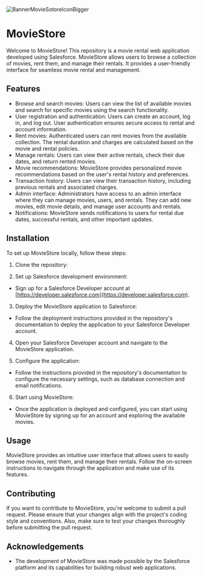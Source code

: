 ![BannerMovieSotoreIconBigger](https://github.com/AndreSanpe/MovieStore/assets/59103410/167106e5-f73d-40ed-b6ea-8416dba99875)

# MovieStore

Welcome to MovieStore! This repository is a movie rental web application developed using Salesforce. MovieStore allows users to browse a collection of movies, rent them, and manage their rentals. It provides a user-friendly interface for seamless movie rental and management.

## Features

- Browse and search movies: Users can view the list of available movies and search for specific movies using the search functionality.
- User registration and authentication: Users can create an account, log in, and log out. User authentication ensures secure access to rental and account information.
- Rent movies: Authenticated users can rent movies from the available collection. The rental duration and charges are calculated based on the movie and rental policies.
- Manage rentals: Users can view their active rentals, check their due dates, and return rented movies.
- Movie recommendations: MovieStore provides personalized movie recommendations based on the user's rental history and preferences.
- Transaction history: Users can view their transaction history, including previous rentals and associated charges.
- Admin interface: Administrators have access to an admin interface where they can manage movies, users, and rentals. They can add new movies, edit movie details, and manage user accounts and rentals.
- Notifications: MovieStore sends notifications to users for rental due dates, successful rentals, and other important updates.

## Installation

To set up MovieStore locally, follow these steps:

1. Clone the repository:

2. Set up Salesforce development environment:

- Sign up for a Salesforce Developer account at [https://developer.salesforce.com](https://developer.salesforce.com).

3. Deploy the MovieStore application to Salesforce:

- Follow the deployment instructions provided in the repository's documentation to deploy the application to your Salesforce Developer account.

4. Open your Salesforce Developer account and navigate to the MovieStore application.

5. Configure the application:

- Follow the instructions provided in the repository's documentation to configure the necessary settings, such as database connection and email notifications.

6. Start using MovieStore:

- Once the application is deployed and configured, you can start using MovieStore by signing up for an account and exploring the available movies.

## Usage

MovieStore provides an intuitive user interface that allows users to easily browse movies, rent them, and manage their rentals. Follow the on-screen instructions to navigate through the application and make use of its features.

## Contributing

If you want to contribute to MovieStore, you're welcome to submit a pull request. Please ensure that your changes align with the project's coding style and conventions. Also, make sure to test your changes thoroughly before submitting the pull request.

## Acknowledgements

- The development of MovieStore was made possible by the Salesforce platform and its capabilities for building robust web applications.



